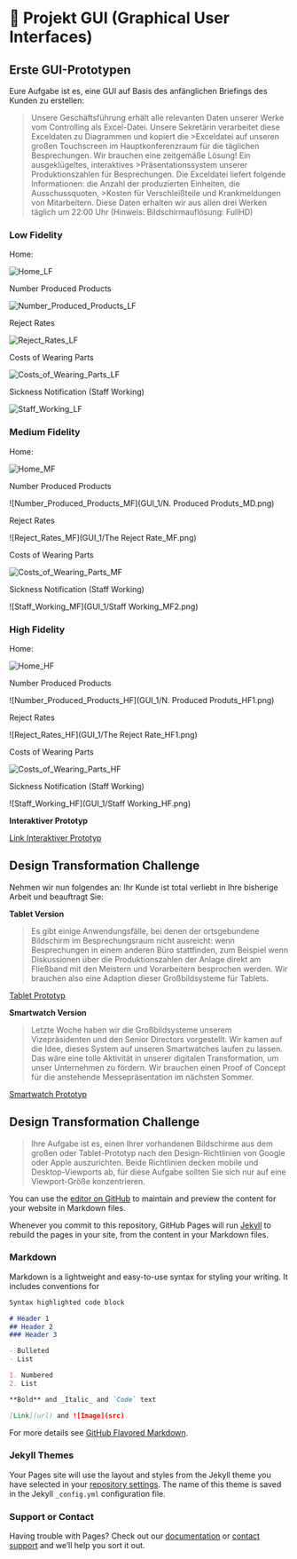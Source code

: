 # :art: Projekt GUI (Graphical User Interfaces)



## Erste GUI-Prototypen

Eure Aufgabe ist es, eine GUI auf Basis des anfänglichen Briefings des Kunden zu erstellen:

>Unsere Geschäftsführung erhält alle relevanten Daten unserer Werke vom Controlling als Excel-Datei. Unsere Sekretärin verarbeitet diese Exceldaten zu Diagrammen und kopiert die >Exceldatei auf unseren großen Touchscreen im Hauptkonferenzraum für die täglichen Besprechungen. Wir brauchen eine zeitgemäße Lösung! Ein ausgeklügeltes, interaktives >Präsentationssystem unserer Produktionszahlen für Besprechungen. Die Exceldatei liefert folgende Informationen: die Anzahl der produzierten Einheiten, die Ausschussquoten, >Kosten für Verschleißteile und Krankmeldungen von Mitarbeitern. Diese Daten erhalten wir aus allen drei Werken täglich um 22:00 Uhr (Hinweis: Bildschirmauflösung: FullHD)

### Low Fidelity

Home:

![Home_LF](GUI_1/20201023_204325.jpg)


Number Produced Products

![Number_Produced_Products_LF](GUI_1/20201023_204341.jpg)


Reject Rates

![Reject_Rates_LF](GUI_1/20201023_204404.jpg)


Costs of Wearing Parts

![Costs_of_Wearing_Parts_LF](GUI_1/20201023_204418.jpg)


Sickness Notification (Staff Working)

![Staff_Working_LF](GUI_1/20201023_204440.jpg)


### Medium Fidelity

Home:

![Home_MF](GUI_1/Home_MF.png)


Number Produced Products

![Number_Produced_Products_MF](GUI_1/N. Produced Produts_MD.png)


Reject Rates

![Reject_Rates_MF](GUI_1/The Reject Rate_MF.png)


Costs of Wearing Parts

![Costs_of_Wearing_Parts_MF](GUI_1/Costs_MF.png)


Sickness Notification (Staff Working)

![Staff_Working_MF](GUI_1/Staff Working_MF2.png)


### High Fidelity

Home:

![Home_HF](GUI_1/Home_HF.png)


Number Produced Products

![Number_Produced_Products_HF](GUI_1/N. Produced Produts_HF1.png)


Reject Rates

![Reject_Rates_HF](GUI_1/The Reject Rate_HF1.png)


Costs of Wearing Parts

![Costs_of_Wearing_Parts_HF](GUI_1/Costs_HF1.png)


Sickness Notification (Staff Working)

![Staff_Working_HF](GUI_1/Staff Working_HF.png)



**Interaktiver Prototyp**

[Link Interaktiver Prototyp](https://www.figma.com/proto/vT5W6zGlSqADeKLkclEqH1/GUI-Projekt?scaling=scale-down&node-id=6%3A0)


## Design Transformation Challenge


Nehmen wir nun folgendes an:
Ihr Kunde ist total verliebt in Ihre bisherige Arbeit und beauftragt Sie:

**Tablet Version**

>Es gibt einige Anwendungsfälle, bei denen der ortsgebundene Bildschirm im Besprechungsraum nicht ausreicht: wenn Besprechungen in einem anderen Büro stattfinden, zum Beispiel wenn Diskussionen über die Produktionszahlen der Anlage direkt am Fließband mit den Meistern und Vorarbeitern besprochen werden. Wir brauchen also eine Adaption dieser Großbildsysteme für Tablets.

[Tablet Prototyp](https://www.figma.com/proto/cAURnzkD0LGeQ7Mt70XyT5/GUI-Tablet?node-id=2%3A2&scaling=scale-down)

**Smartwatch Version**

>Letzte Woche haben wir die Großbildsysteme unserem Vizepräsidenten und den Senior Directors vorgestellt. Wir kamen auf die Idee, dieses System auf unseren Smartwatches laufen zu lassen. Das wäre eine tolle Aktivität in unserer digitalen Transformation, um unser Unternehmen zu fördern. Wir brauchen einen Proof of Concept für die anstehende Messepräsentation im nächsten Sommer.

[Smartwatch Prototyp](https://www.figma.com/proto/Goe2thE3389PCp60XWrGw4/GUI-Smartwatch?node-id=1%3A2&scaling=scale-down)


## Design Transformation Challenge

>Ihre Aufgabe ist es, einen Ihrer vorhandenen Bildschirme aus dem großen oder Tablet-Prototyp nach den Design-Richtlinien von Google oder Apple auszurichten. Beide Richtlinien decken mobile und Desktop-Viewports ab, für diese Aufgabe sollten Sie sich nur auf eine Viewport-Größe konzentrieren.






You can use the [editor on GitHub](https://github.com/KeBuck/GUI/edit/main/README.md) to maintain and preview the content for your website in Markdown files.

Whenever you commit to this repository, GitHub Pages will run [Jekyll](https://jekyllrb.com/) to rebuild the pages in your site, from the content in your Markdown files.

### Markdown

Markdown is a lightweight and easy-to-use syntax for styling your writing. It includes conventions for

```markdown
Syntax highlighted code block

# Header 1
## Header 2
### Header 3

- Bulleted
- List

1. Numbered
2. List

**Bold** and _Italic_ and `Code` text

[Link](url) and ![Image](src)
```

For more details see [GitHub Flavored Markdown](https://guides.github.com/features/mastering-markdown/).

### Jekyll Themes

Your Pages site will use the layout and styles from the Jekyll theme you have selected in your [repository settings](https://github.com/KeBuck/GUI/settings). The name of this theme is saved in the Jekyll `_config.yml` configuration file.

### Support or Contact

Having trouble with Pages? Check out our [documentation](https://docs.github.com/categories/github-pages-basics/) or [contact support](https://support.github.com/contact) and we’ll help you sort it out.
